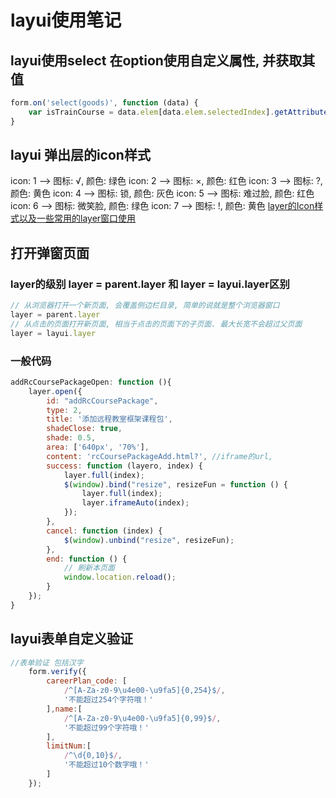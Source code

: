 # layui使用笔记
## layui使用select 在option使用自定义属性, 并获取其值
```javascript
form.on('select(goods)', function (data) {
	var isTrainCourse = data.elem[data.elem.selectedIndex].getAttribute("data-val");
}
```
## layui 弹出层的icon样式
icon: 1		--> 图标: √, 颜色: 绿色
icon: 2		--> 图标: ×, 颜色: 红色
icon: 3		--> 图标: ?, 颜色: 黄色
icon: 4		--> 图标: 锁, 颜色: 灰色
icon: 5		--> 图标: 难过脸, 颜色: 红色
icon: 6		--> 图标: 微笑脸, 颜色: 绿色
icon: 7		--> 图标: !, 颜色: 黄色
[layer的Icon样式以及一些常用的layer窗口使用](https://blog.csdn.net/beauxie/article/details/60959971)
## 打开弹窗页面
### layer的级别 layer = parent.layer 和 layer = layui.layer区别
```javascript
// 从浏览器打开一个新页面, 会覆盖侧边栏目录, 简单的说就是整个浏览器窗口
layer = parent.layer
// 从点击的页面打开新页面, 相当于点击的页面下的子页面. 最大长宽不会超过父页面
layer = layui.layer
```
### 一般代码
```javascript
addRcCoursePackageOpen: function (){
	layer.open({
		id: "addRcCoursePackage",
		type: 2,
		title: '添加远程教室框架课程包',
		shadeClose: true,
		shade: 0.5,
		area: ['640px', '70%'],
		content: 'rcCoursePackageAdd.html?', //iframe的url,
		success: function (layero, index) {
			layer.full(index);
			$(window).bind("resize", resizeFun = function () {
				layer.full(index);
				layer.iframeAuto(index);
			});
		},
		cancel: function (index) {
			$(window).unbind("resize", resizeFun);
		},
		end: function () {
			// 刷新本页面
			window.location.reload();
		}
	});
}

```
## layui表单自定义验证
```javascript
//表单验证 包括汉字
    form.verify({
        careerPlan_code: [
            /^[A-Za-z0-9\u4e00-\u9fa5]{0,254}$/,
            '不能超过254个字符哦！'
        ],name:[
            /^[A-Za-z0-9\u4e00-\u9fa5]{0,99}$/,
            '不能超过99个字符哦！'
        ],
        limitNum:[
            /^\d{0,10}$/,
            '不能超过10个数字哦！'
        ]
    });
```